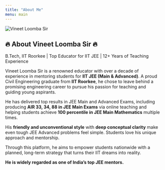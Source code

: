 ```yaml
---
title: "About Me"
menu: main
---
```


<section class="bg-gray-900 py-16 text-white">
  <div class="max-w-6xl mx-auto px-4 flex flex-col md:flex-row items-center gap-10">
    <div class="md:w-1/3 w-full">
      <img src="/images/your-image.jpg" alt="Vineet Loomba Sir" class="rounded-lg shadow-lg w-full h-auto">
    </div>
    <!-- Text -->
    <div class="md:w-2/3 w-full">
      <h2 class="text-3xl mb-6">🔥 About Vineet Loomba Sir 🔥</h2>
      <p class="mb-4 text-lg font-semibold text-yellow-300">B.Tech, IIT Roorkee | Top Educator for IIT JEE | 12+ Years of Teaching Experience</p>
      <p class="mb-4">Vineet Loomba Sir is a renowned educator with over a decade of experience in mentoring students for <strong>IIT JEE (Main & Advanced)</strong>. A proud Civil Engineering graduate from <strong>IIT Roorkee</strong>, he chose to leave behind a promising engineering career to pursue his passion for teaching and guiding young aspirants.</p>
      <p class="mb-4">He has delivered top results in JEE Main and Advanced Exams, including producing <strong>AIR 33, 34, 88 in JEE Main Exams</strong> via online teaching and helping students achieve <strong>100 percentile in JEE Main Mathematics</strong> multiple times.</p>
      <p class="mb-4">His <strong>friendly and unconventional style</strong> with <strong>deep conceptual clarity</strong> make even tough JEE Advanced problems feel simple. Students love his unique approach and mentorship.</p>
      <p class="mb-4">Through this platform, he aims to empower students nationwide with a planned, long-term strategy that turns their IIT dreams into reality.</p>
      <p><strong>He is widely regarded as one of India’s top JEE mentors.</strong></p>
    </div>

  </div>
</section>
